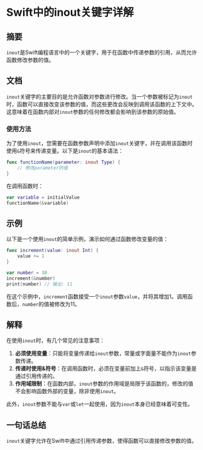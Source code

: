 <!--
Meta Description: # Swift中的inout关键字详解 ## 摘要 `inout`是Swift编程语言中的一个关键字，用于在函数中传递参数的引用，从而允许函数修改参数的值。 ## 文档 `inout`关键字的主要目的是允许函数对参数进行修改。当一个参数被标记为`inout`时，函数可以直接改变该参数的值，而这些更改...
Meta Keywords: inout, number, swift, var, increment
-->

# Swift中的inout关键字详解

## 摘要
`inout`是Swift编程语言中的一个关键字，用于在函数中传递参数的引用，从而允许函数修改参数的值。

## 文档
`inout`关键字的主要目的是允许函数对参数进行修改。当一个参数被标记为`inout`时，函数可以直接改变该参数的值，而这些更改会反映到调用该函数的上下文中。这意味着在函数内部对`inout`参数的任何修改都会影响到该参数的原始值。

### 使用方法
为了使用`inout`，您需要在函数参数声明中添加`inout`关键字，并在调用该函数时使用`&`符号来传递变量。以下是`inout`的基本语法：

```swift
func functionName(parameter: inout Type) {
    // 修改parameter的值
}
```

在调用函数时：

```swift
var variable = initialValue
functionName(&variable)
```

## 示例
以下是一个使用`inout`的简单示例，演示如何通过函数修改变量的值：

```swift
func increment(value: inout Int) {
    value += 1
}

var number = 10
increment(&number)
print(number) // 输出: 11
```

在这个示例中，`increment`函数接受一个`inout`参数`value`，并将其增加1。调用函数后，`number`的值被修改为11。

## 解释
在使用`inout`时，有几个常见的注意事项：

1. **必须使用变量**：只能将变量传递给`inout`参数，常量或字面量不能作为`inout`参数传递。
2. **传递时使用&符号**：在调用函数时，必须在变量前加上`&`符号，以指示该变量是通过引用传递的。
3. **作用域限制**：在函数内部，`inout`参数的作用域是局限于该函数的，修改的值不会影响函数外部的变量，除非使用`inout`。

此外，`inout`参数不能与`var`或`let`一起使用，因为`inout`本身已经意味着可变性。

## 一句话总结
`inout`关键字允许在Swift中通过引用传递参数，使得函数可以直接修改参数的值。